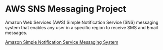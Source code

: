 # AWS SNS Messaging Project

Amazon Web Services (AWS) Simple Notification Service (SNS) messaging system that enables any user in a specific region to receive SMS and Email messages. 

[Amazon Simple Notification Service Messaging System](./SNS_Messaging_Project/src/main/java/com/abeysinghe/SNS_Messaging_Project)
